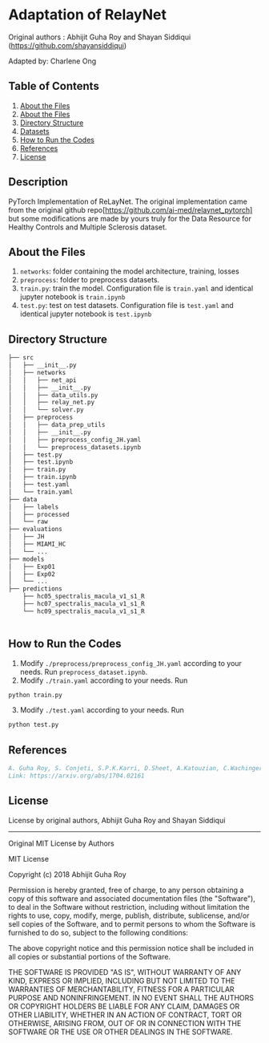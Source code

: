 # Adaptation of RelayNet

Original authors : Abhijit Guha Roy and Shayan Siddiqui (https://github.com/shayansiddiqui)

Adapted by: Charlene Ong

## Table of Contents
1. [About the Files](#description)
2. [About the Files](#about-files)
3. [Directory Structure](#directory-structure)
4. [Datasets](#datasets)
5. [How to Run the Codes](#run-codes)
6. [References](#references)
7. [License](#license)

## Description <a name="description"></a>

PyTorch Implementation of ReLayNet. The original implementation came from the original github repo[https://github.com/ai-med/relaynet_pytorch] but some modifications are made by yours truly for the Data Resource for Healthy Controls and Multiple Sclerosis dataset. 

## About the Files <a name="about-files"></a>
1. `networks`: folder containing the model architecture, training, losses 
2. `preprocess`: folder to preprocess datasets.
3. `train.py`: train the model. Configuration file is `train.yaml` and identical jupyter notebook is `train.ipynb`
4. `test.py`: test on test datasets. Configuration file is `test.yaml` and identical jupyter notebook is `test.ipynb`

## Directory Structure <a name="directory-structure"></a>
```bash
├── src
│   ├── __init__.py
│   ├── networks
│   │   ├── net_api
│   │   ├── __init__.py
│   │   ├── data_utils.py
│   │   ├── relay_net.py
│   │   └── solver.py
│   ├── preprocess
│   │   ├── data_prep_utils
│   │   ├── __init__.py
│   │   ├── preprocess_config_JH.yaml
│   │   └── preprocess_datasets.ipynb
│   ├── test.py
│   ├── test.ipynb
│   ├── train.py
│   ├── train.ipynb
│   ├── test.yaml
│   └── train.yaml
├── data
│   ├── labels
│   ├── processed
│   └── raw
├── evaluations
│   ├── JH
│   ├── MIAMI_HC
│   └── ...
├── models
│   ├── Exp01
│   ├── Exp02
│   └── ...
├── predictions
    ├── hc05_spectralis_macula_v1_s1_R
    ├── hc07_spectralis_macula_v1_s1_R
    └── hc09_spectralis_macula_v1_s1_R
    
```

## How to Run the Codes <a name="run-codes"></a>
1. Modify `./preprocess/preprocess_config_JH.yaml` according to your needs. Run `preprocess_dataset.ipynb`.
2. Modify `./train.yaml` according to your needs. Run 
```bash
python train.py
```
3. Modify `./test.yaml` according to your needs. Run
```bash
python test.py
```

## References <a name="references"></a>

````bibtex
A. Guha Roy, S. Conjeti, S.P.K.Karri, D.Sheet, A.Katouzian, C.Wachinger, and N.Navab, "ReLayNet: retinal layer and fluid segmentation of macular optical coherence tomography using fully convolutional networks," Biomed. Opt. Express 8, 3627-3642 (2017) 
Link: https://arxiv.org/abs/1704.02161
````

## License <a name="license"></a>
License by original authors, Abhijit Guha Roy and Shayan Siddiqui
___

Original MIT License by Authors

MIT License

Copyright (c) 2018 Abhijit Guha Roy

Permission is hereby granted, free of charge, to any person obtaining a copy
of this software and associated documentation files (the "Software"), to deal
in the Software without restriction, including without limitation the rights
to use, copy, modify, merge, publish, distribute, sublicense, and/or sell
copies of the Software, and to permit persons to whom the Software is
furnished to do so, subject to the following conditions:

The above copyright notice and this permission notice shall be included in all
copies or substantial portions of the Software.

THE SOFTWARE IS PROVIDED "AS IS", WITHOUT WARRANTY OF ANY KIND, EXPRESS OR
IMPLIED, INCLUDING BUT NOT LIMITED TO THE WARRANTIES OF MERCHANTABILITY,
FITNESS FOR A PARTICULAR PURPOSE AND NONINFRINGEMENT. IN NO EVENT SHALL THE
AUTHORS OR COPYRIGHT HOLDERS BE LIABLE FOR ANY CLAIM, DAMAGES OR OTHER
LIABILITY, WHETHER IN AN ACTION OF CONTRACT, TORT OR OTHERWISE, ARISING FROM,
OUT OF OR IN CONNECTION WITH THE SOFTWARE OR THE USE OR OTHER DEALINGS IN THE
SOFTWARE.


